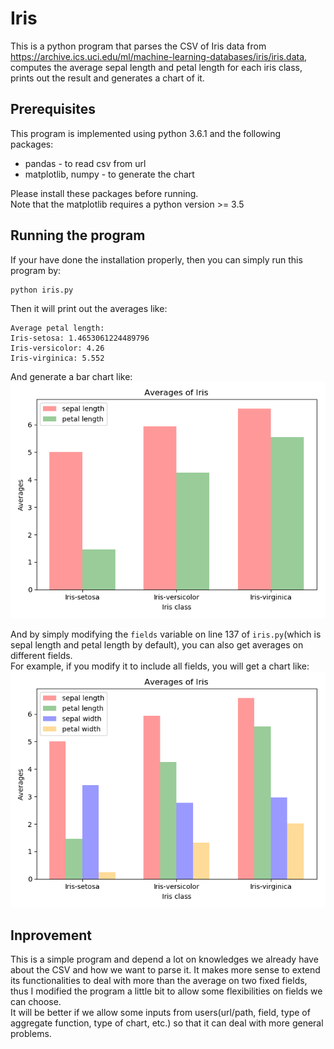 # Iris
This is a python program that parses the CSV of Iris data from https://archive.ics.uci.edu/ml/machine-learning-databases/iris/iris.data, computes the average sepal length and petal length for each iris class, prints out the result and generates a chart of it.

## Prerequisites
This program is implemented using python 3.6.1 and the following packages:
* pandas - to read csv from url
* matplotlib, numpy - to generate the chart  

Please install these packages before running.  
Note that the matplotlib requires a python version >= 3.5

## Running the program
If your have done the installation properly, then you can simply run this program by:
```
python iris.py
```
Then it will print out the averages like:
```
Average petal length: 
Iris-setosa: 1.4653061224489796
Iris-versicolor: 4.26
Iris-virginica: 5.552
```
And generate a bar chart like:  
![Alt text](/images/sepal_length_and_petal_length.png?raw=true "sepal length and petal length")

And by simply modifying the ```fields``` variable on line 137 of ```iris.py```(which is sepal length and petal length by default), you can also get averages on different fields.  
For example, if you modify it to include all fields, you will get a chart like:  
![Alt text](/images/all_fields.png?raw=true "all_fields")

## Inprovement
This is a simple program and depend a lot on knowledges we already have about the CSV and how we want to parse it. 
It makes more sense to extend its functionalities to deal with more than the average on two fixed fields, thus I modified the program a little bit to allow some flexibilities on fields we can choose.  
It will be better if we allow some inputs from users(url/path, field, type of aggregate function, type of chart, etc.) so that it can deal with more general problems. 
